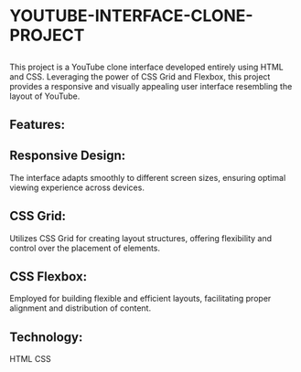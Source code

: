 # YOUTUBE-INTERFACE-CLONE-PROJECT
##
This project is a YouTube clone interface developed entirely using HTML and CSS. Leveraging the power of CSS Grid and Flexbox, this project provides a responsive and visually appealing user interface resembling the layout of YouTube.

## Features:
## Responsive Design: 
The interface adapts smoothly to different screen sizes, ensuring optimal viewing experience across devices.

## CSS Grid: 
Utilizes CSS Grid for creating layout structures, offering flexibility and control over the placement of elements.

## CSS Flexbox:
Employed for building flexible and efficient layouts, facilitating proper alignment and distribution of content.
## Technology:
HTML
CSS
